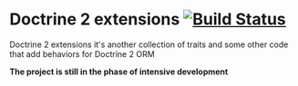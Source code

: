 Doctrine 2 extensions [![Build Status](https://travis-ci.org/AdrianSkierniewski/doctrine2-extensions.svg?branch=master)](https://travis-ci.org/AdrianSkierniewski/doctrine2-extensions)
===

Doctrine 2 extensions it's another collection of traits and some other code that add behaviors for Doctrine 2 ORM

**The project is still in the phase of intensive development**
